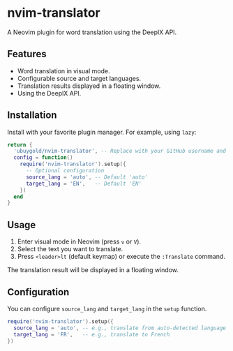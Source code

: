 # nvim-translator

A Neovim plugin for word translation using the DeeplX API.

## Features

*   Word translation in visual mode.
*   Configurable source and target languages.
*   Translation results displayed in a floating window.
*   Using the DeeplX API.

## Installation

Install with your favorite plugin manager. For example, using `lazy`:

```lua
return {
  'ubuygold/nvim-translator', -- Replace with your GitHub username and repository name
  config = function()
    require('nvim-translator').setup({
      -- Optional configuration
      source_lang = 'auto', -- Default 'auto'
      target_lang = 'EN',   -- Default 'EN'
    })
  end
}
```

## Usage

1.  Enter visual mode in Neovim (press `v` or `V`).
2.  Select the text you want to translate.
3.  Press `<leader>lt` (default keymap) or execute the `:Translate` command.

The translation result will be displayed in a floating window.

## Configuration

You can configure `source_lang` and `target_lang` in the `setup` function.

```lua
require('nvim-translator').setup({
  source_lang = 'auto', -- e.g., translate from auto-detected language
  target_lang = 'FR',   -- e.g., translate to French
})
```
